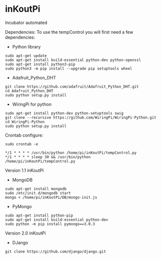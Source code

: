 # inKoutPi 
Incubator automated

Dependencies:
To use the tempControl you will first need a few dependencies:

- Python library
```
sudo apt-get update
sudo apt-get install build-essential python-dev python-openssl
sudo apt-get install python3-pip
sudo python3 -m pip install --upgrade pip setuptools wheel
```

- Adafruit_Python_DHT
```
git clone https://github.com/adafruit/Adafruit_Python_DHT.git
cd Adafruit_Python_DHT
sudo python setup.py install
```

- WiringPi for python
```
sudo apt-get install python-dev python-setuptools swig
git clone --recursive https://github.com/WiringPi/WiringPi-Python.git
cd WiringPi-Python
sudo python setup.py install
```

Crontab configure:
```
sudo crontab -e
```
```
*/1 * * * * /usr/bin/python /home/pi/inKoutPi/tempControl.py
*/1 * * * * sleep 30 && /usr/bin/python /home/pi/inKoutPi/tempControl.py
```

Version 1.1 inKoutPi

- MongoDB
```
sudo apt-get install mongodb
sudo /etc/init.d/mongodb start
mongo < /home/pi/inKoutPi/DB/mongo-init.js 
```

- PyMongo
```
sudo apt-get install python-pip
sudo apt-get install build-essential python-dev
sudo python -m pip install pymongo==3.0.3
```

Version 2.0 inKoutPi

- DJango
```
git clone https://github.com/django/django.git
```

